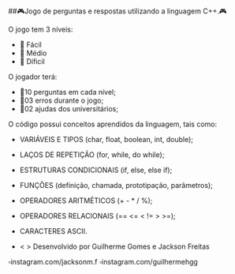 ##🎮Jogo de perguntas e respostas utilizando a linguagem C++.🎮

O jogo tem 3 níveis:
- 🔰 Fácil
- 🔰 Médio
- 🔰 Díficil

O jogador terá:
- 🔰10 perguntas em cada nível;
- 🔰03 erros durante o jogo;
- 🔰02 ajudas dos universitários;

O código possui conceitos aprendidos da linguagem, tais como:

- VARIÁVEIS E TIPOS (char, float, boolean, int, double);
- LAÇOS DE REPETIÇÃO (for, while, do while);
- ESTRUTURAS CONDICIONAIS (if, else, else if);
- FUNÇÕES (definição, chamada, prototipação, parâmetros);
- OPERADORES ARITMÉTICOS (+ - * / %);
- OPERADORES RELACIONAIS (== <= < != > >=);
- CARACTERES ASCII.

- < > Desenvolvido por Guilherme Gomes e Jackson Freitas

▫️instagram.com/jacksonm.f 
▫️instagram.com/guilhermehgg

